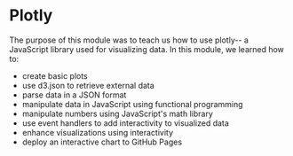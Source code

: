 # Plotly
The purpose of this module was to teach us how to use plotly-- a JavaScript library used for visualizing data. In this module, we learned how to:
- create basic plots
- use d3.json to retrieve external data
- parse data in a JSON format
- manipulate data in JavaScript using functional programming
- manipulate numbers using JavaScript's math library
- use event handlers to add interactivity to visualized data
- enhance visualizations using interactivity
- deploy an interactive chart to GitHub Pages
